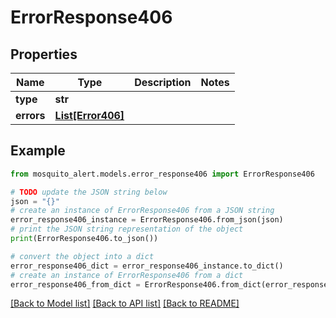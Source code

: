 # ErrorResponse406


## Properties

Name | Type | Description | Notes
------------ | ------------- | ------------- | -------------
**type** | **str** |  | 
**errors** | [**List[Error406]**](Error406.md) |  | 

## Example

```python
from mosquito_alert.models.error_response406 import ErrorResponse406

# TODO update the JSON string below
json = "{}"
# create an instance of ErrorResponse406 from a JSON string
error_response406_instance = ErrorResponse406.from_json(json)
# print the JSON string representation of the object
print(ErrorResponse406.to_json())

# convert the object into a dict
error_response406_dict = error_response406_instance.to_dict()
# create an instance of ErrorResponse406 from a dict
error_response406_from_dict = ErrorResponse406.from_dict(error_response406_dict)
```
[[Back to Model list]](../README.md#documentation-for-models) [[Back to API list]](../README.md#documentation-for-api-endpoints) [[Back to README]](../README.md)


